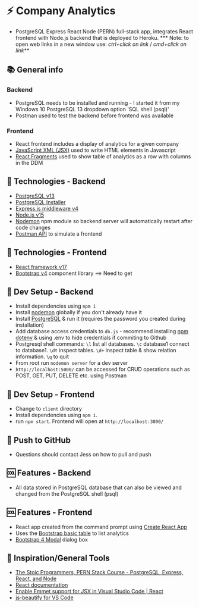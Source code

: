 # :zap: Company Analytics

* PostgreSQL Express React Node (PERN) full-stack app, integrates React frontend with Node.js backend that is deployed to Heroku.
*** Note: to open web links in a new window use: _ctrl+click on link_ /  _cmd+click on link_**

## :books: General info

### Backend

* PostgreSQL needs to be installed and running - I started it from my Windows 10 PostgreSQL 13 dropdown option 'SQL shell (psql)'
* Postman used to test the backend before frontend was available

### Frontend

* React frontend includes a display of analytics for a given company
* [JavaScript XML (JSX)](https://reactjs.org/docs/introducing-jsx.html) used to write HTML elements in Javascript
* [React Fragments](https://reactjs.org/docs/fragments.html) used to show table of analytics as a row with columns in the DDM

## :signal_strength: Technologies - Backend

* [PostgreSQL v13](https://www.postgresql.org/)
* [PostgreSQL Installer](https://www.postgresqltutorial.com/install-postgresql/)
* [Express.js middleware v4](https://expressjs.com/)
* [Node.js v15](https://nodejs.org/es/)
* [Nodemon](https://www.npmjs.com/package/nodemon) npm module so backend server will automatically restart after code changes
* [Postman API](https://www.postman.com/downloads/) to simulate a frontend

## :signal_strength: Technologies - Frontend

* [React framework v17](https://reactjs.org/)
* [Bootstrap v4](https://getbootstrap.com/) component library ==> Need to get

## :floppy_disk: Dev Setup - Backend

* Install dependencies using `npm i`
* Install [nodemon](https://www.npmjs.com/package/nodemon) globally if you don't already have it
* Install [PostgreSQL](https://www.postgresql.org/) & run it (requires the password you created during installation)
* Add database access credentials to `db.js` - recommend installing [npm dotenv](https://www.npmjs.com/package/dotenv) & using .env to hide credentials if commiting to Github
* Postgresql shell commands: `\l` list all databases. `\c` database1 connect to database1. `\dt` inspect tables. `\d+` inspect table & show relation information. `\q` to quit
* From root run `nodemon server` for a dev server
* `http://localhost:5000/` can be accessed for CRUD operations such as POST, GET, PUT, DELETE etc. using Postman

## :floppy_disk: Dev Setup - Frontend

* Change to `client` directory
* Install dependencies using `npm i`.
* run `npm start`. Frontend will open at `http://localhost:3000/`

## :floppy_disk: Push to GitHub

* Questions should contact Jess on how to pull and push

## :cool: Features - Backend

* All data stored in PostgreSQL database that can also be viewed and changed from the PostgreSQL shell (psql)

## :cool: Features - Frontend

* React app created from the command prompt using [Create React App](https://reactjs.org/docs/create-a-new-react-app.html)
* Uses the [Bootstrap basic table](https://www.w3schools.com/bootstrap/bootstrap_tables.asp) to list analytics
* [Bootstrap 4 Modal](https://www.w3schools.com/bootstrap4/bootstrap_modal.asp) dialog box

## :clap: Inspiration/General Tools

* [The Stoic Programmers, PERN Stack Course - PostgreSQL, Express, React, and Node](https://www.youtube.com/watch?v=ldYcgPKEZC8&t=116s)
* [React documentation](https://reactjs.org/docs/getting-started.html)
* [Enable Emmet support for JSX in Visual Studio Code | React](https://medium.com/@eshwaren/enable-emmet-support-for-jsx-in-visual-studio-code-react-f1f5dfe8809c)
* [js-beautify for VS Code](https://marketplace.visualstudio.com/items?itemName=HookyQR.beautify)
